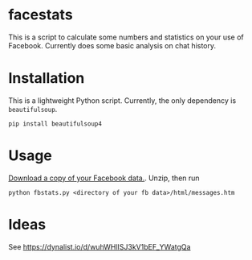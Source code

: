 # facestats

This is a script to calculate some numbers and statistics on your use of Facebook. Currently does some basic analysis on chat history.

# Installation

This is a lightweight Python script. Currently, the only dependency is `beautifulsoup`.

```
pip install beautifulsoup4
```

# Usage

[Download a copy of your Facebook data.](https://www.facebook.com/settings). Unzip, then run

```
python fbstats.py <directory of your fb data>/html/messages.htm
```

# Ideas

See https://dynalist.io/d/wuhWHlISJ3kV1bEF_YWatgQa

